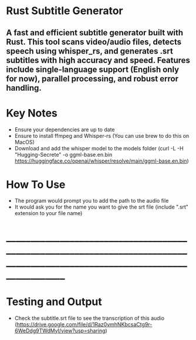 # Rust Subtitle Generator
A fast and efficient subtitle generator built with Rust.
This tool scans video/audio files, detects speech using whisper_rs, and generates .srt subtitles with high accuracy and speed.
Features include single-language support (English only for now), parallel processing, and robust error handling.
-----------------------------------------------------------------------------------------------------------------------------
# Key Notes
* Ensure your dependencies are up to date
* Ensure to install ffmpeg and Whisper-rs (You can use brew to do this on MacOS)
* Download and add the whisper model to the models folder (curl -L -H "Hugging-Secrete" -o ggml-base.en.bin https://huggingface.co/openai/whisper/resolve/main/ggml-base.en.bin)

# How To Use
* The program would prompt you to add the path to the audio file
* It would ask you for the name you want to give the srt file (include ".srt" extension to your file name)
# ___________________________________________________________________________________________________________________________
# Testing and Output
* Check the subtitle.srt file to see the transcription of this audio (https://drive.google.com/file/d/1Raz0vmhNKbcsaCtg9r-6WeDdg9TWdMyI/view?usp=sharing)
